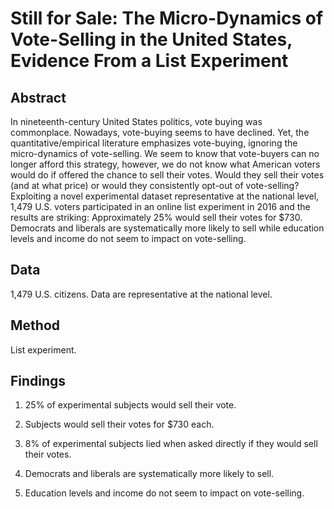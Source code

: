 # Still for Sale: The Micro-Dynamics of Vote-Selling in the United States, Evidence From a List Experiment

## Abstract

In nineteenth-century United States politics, vote buying was commonplace. Nowadays, vote-buying seems to have declined. Yet, the quantitative/empirical literature emphasizes  vote-buying, ignoring the micro-dynamics of vote-selling. We seem to know that vote-buyers can no longer afford this strategy, however, we do not know what American voters would do if offered the chance to sell their votes. Would they sell their votes (and at what price) or would they consistently opt-out of vote-selling? Exploiting a novel experimental dataset representative at the national level, 1,479 U.S. voters participated in an online list experiment in 2016 and the results are striking: Approximately 25\% would sell their votes for \$730. Democrats and liberals are systematically more likely to sell while education levels and income do not seem to impact on vote-selling.

## Data

1,479 U.S. citizens. Data are representative at the national level.

## Method

List experiment.

## Findings

1. 25% of experimental subjects would sell their vote.

2. Subjects would sell their votes for $730 each.

3. 8% of experimental subjects lied when asked directly if they would sell their votes.

4. Democrats and liberals are systematically more likely to sell. 

5. Education levels and income do not seem to impact on vote-selling.
